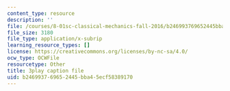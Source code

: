 ```yaml
---
content_type: resource
description: ''
file: /courses/8-01sc-classical-mechanics-fall-2016/b246993769652445bba45ecf58389170_Q3v_2znHCvg.srt
file_size: 3180
file_type: application/x-subrip
learning_resource_types: []
license: https://creativecommons.org/licenses/by-nc-sa/4.0/
ocw_type: OCWFile
resourcetype: Other
title: 3play caption file
uid: b2469937-6965-2445-bba4-5ecf58389170
---
```

